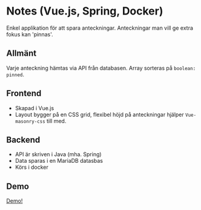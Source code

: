 # Notes (Vue.js, Spring, Docker)

Enkel applikation för att spara anteckningar. Anteckningar man vill ge extra fokus kan 'pinnas'.

## Allmänt

Varje anteckning hämtas via API från databasen. Array sorteras på `boolean: pinned`.

## Frontend

- Skapad i Vue.js
- Layout bygger på en CSS grid, flexibel höjd på anteckningar hjälper `Vue-masonry-css` till med.

## Backend

- API är skriven i Java (mha. Spring)
- Data sparas i en MariaDB datasbas
- Körs i docker

## Demo

[Demo!](https://github.com/boalbert/notes-v2/blob/master/Demo-notes-v2.gif)
